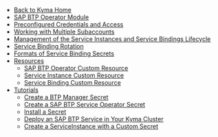 <!-- markdown-link-check-disable -->
* [Back to Kyma Home](/)
* [SAP BTP Operator Module](/btp-manager/user/README.md)
* [Preconfigured Credentials and Access](/btp-manager/user/03-10-preconfigured-secret.md)
* [Working with Multiple Subaccounts](/btp-manager/user/03-30-multitenancy.md)
* [Management of the Service Instances and Service Bindings Lifecycle](/btp-manager/user/03-40-management-of-service-instances-and-bindings.md)
* [Service Binding Rotation](/btp-manager/user/03-50-service-binding-rotation.md)
* [Formats of Service Binding Secrets](/btp-manager/user/03-60-formatting-service-binding-secret.md)
* [Resources](/btp-manager/user/resources/README.md)
  * [SAP BTP Operator Custom Resource](/btp-manager/user/resources/02-10-sap-btp-operator-cr.md)
  * [Service Instance Custom Resource](/btp-manager/user/resources/02-20-service-instance-cr.md)
  * [Service Binding Custom Resource](/btp-manager/user/resources/02-30-service-binding-cr.md)
* [Tutorials](/btp-manager/user/tutorials/README.md)
  * [Create a BTP Manager Secret](/btp-manager/user/tutorials/04-10-create-btp-manager-secret.md)
  * [Create a SAP BTP Service Operator Secret](/btp-manager/user/tutorials/04-20-create-btp-service-operator-secret.md)
  * [Install a Secret](/btp-manager/user/tutorials/04-30-install-secret.md)
  * [Deploy an SAP BTP Service in Your Kyma Cluster](/btp-manager/user/tutorials/04-40-deploy-service-in-cluster.md)
  * [Create a ServiceInstance with a Custom Secret](/btp-manager/user/tutorials/04-50-create-service-instance-with-custom-secret.md)
<!-- markdown-link-check-enable -->